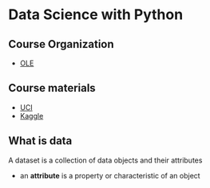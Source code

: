 # Data Science with Python

## Course Organization
- [OLE](https://ole.unibz.it/course/view.php?id=10888)
## Course materials
- [UCI](https://archive.ics.uci.edu/ml/index.php)
- [Kaggle](https://www.kaggle.com/)
## What is data

A dataset is a collection of data objects and their attributes
- an **attribute** is a property or characteristic of an object

